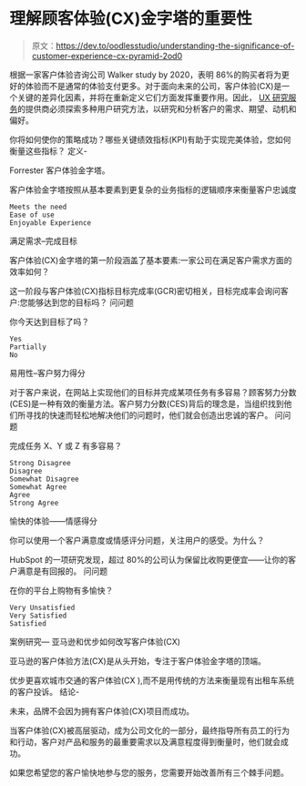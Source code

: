 # 理解顾客体验(CX)金字塔的重要性

> 原文：<https://dev.to/oodlesstudio/understanding-the-significance-of-customer-experience-cx-pyramid-2od0>

根据一家客户体验咨询公司 Walker study by 2020，表明 86%的购买者将为更好的体验而不是通常的体验支付更多。对于面向未来的公司，客户体验(CX)是一个关键的差异化因素，并将在重新定义它们方面发挥重要作用。因此， [UX 研究服务](https://www.oodlesstudio.com/ux-consulting-services/)的提供商必须探索多种用户研究方法，以研究和分析客户的需求、期望、动机和偏好。

你将如何使你的策略成功？哪些关键绩效指标(KPI)有助于实现完美体验，您如何衡量这些指标？
定义-

Forrester 客户体验金字塔。

客户体验金字塔按照从基本要素到更复杂的业务指标的逻辑顺序来衡量客户忠诚度

```
Meets the need
Ease of use
Enjoyable Experience 
```

满足需求–完成目标

客户体验(CX)金字塔的第一阶段涵盖了基本要素:一家公司在满足客户需求方面的效率如何？

这一阶段与客户体验(CX)指标目标完成率(GCR)密切相关，目标完成率会询问客户:您能够达到您的目标吗？
问问题

你今天达到目标了吗？

```
Yes
Partially 
No 
```

易用性–客户努力得分

对于客户来说，在网站上实现他们的目标并完成某项任务有多容易？顾客努力分数(CES)是一种有效的衡量方法。客户努力分数(CES)背后的理念是，当组织找到他们所寻找的快速而轻松地解决他们的问题时，他们就会创造出忠诚的客户。
问问题

完成任务 X、Y 或 Z 有多容易？

```
Strong Disagree
Disagree
Somewhat Disagree
Somewhat Agree
Agree
Strong Agree 
```

愉快的体验——情感得分

你可以使用一个客户满意度或情感评分问题，关注用户的感受。为什么？

HubSpot 的一项研究发现，超过 80%的公司认为保留比收购更便宜——让你的客户满意是有回报的。
问问题

在你的平台上购物有多愉快？

```
Very Unsatisfied 
Very Satisfied
Satisfied 
```

案例研究—
亚马逊和优步如何改写客户体验(CX)

亚马逊的客户体验方法(CX)是从头开始，专注于客户体验金字塔的顶端。

优步更喜欢城市交通的客户体验(CX ),而不是用传统的方法来衡量现有出租车系统的客户投诉。
结论-

未来，品牌不会因为拥有客户体验(CX)项目而成功。

当客户体验(CX)被高层驱动，成为公司文化的一部分，最终指导所有员工的行为和行动，客户对产品和服务的最重要需求以及满意程度得到衡量时，他们就会成功。

如果您希望您的客户愉快地参与您的服务，您需要开始改善所有三个棘手问题。